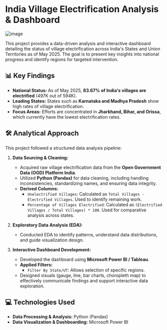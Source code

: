# India Village Electrification Analysis & Dashboard

![image](https://github.com/user-attachments/assets/d4d457a2-8e6d-4d57-b0fb-c12df3a668e7)


This project provides a data-driven analysis and interactive dashboard detailing the status of village electrification across India's States and Union Territories as of May 2025. The goal is to present key insights into national progress and identify regions for targeted intervention.

## 📊 Key Findings

* **National Status:** As of May 2025, **83.67% of India's villages are electrified** (497K out of 594K).
* **Leading States:** States such as **Karnataka and Madhya Pradesh** show high rates of village electrification.
* **Focus Areas:** Efforts are concentrated in **Jharkhand, Bihar, and Orissa**, which currently have the lowest electrification rates.

## 🛠️ Analytical Approach

This project followed a structured data analysis pipeline:

1.  **Data Sourcing & Cleaning:**
    * Acquired raw village electrification data from the **Open Government Data (OGD) Platform India**.
    * Utilized **Python (Pandas)** for data cleaning, including handling inconsistencies, standardizing names, and ensuring data integrity.
    * **Derived Columns:**
        * `Unelectrified Villages`: Calculated as `Total Villages - Electrified Villages`. Used to identify remaining work.
        * `Percentage of Villages Electrified`: Calculated as `(Electrified Villages / Total Villages) * 100`. Used for comparative analysis across states.

2.  **Exploratory Data Analysis (EDA):**
    * Conducted EDA to identify patterns, understand data distributions, and guide visualization design.

3.  **Interactive Dashboard Development:**
    * Developed the dashboard using **Microsoft Power BI / Tableau**.
    * **Applied Filters:**
        * `Filter By State/UT`: Allows selection of specific regions.
    * Designed visuals (gauge, line, bar charts, choropleth map) to effectively communicate findings and support interactive data exploration.

## 💻 Technologies Used

* **Data Processing & Analysis:** Python (Pandas)
* **Data Visualization & Dashboarding:** Microsoft Power BI 
